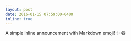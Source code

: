 ```yaml
---
layout: post
date: 2016-01-15 07:59:00-0400
inline: true
---
```

A simple inline announcement with Markdown emoji! :sparkles: :smile:
